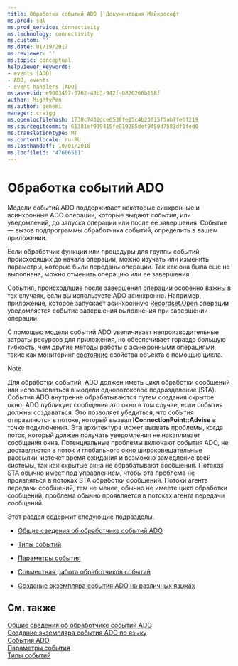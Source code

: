 ```yaml
---
title: Обработка событий ADO | Документация Майкрософт
ms.prod: sql
ms.prod_service: connectivity
ms.technology: connectivity
ms.custom: ''
ms.date: 01/19/2017
ms.reviewer: ''
ms.topic: conceptual
helpviewer_keywords:
- events [ADO]
- ADO, events
- event handlers [ADO]
ms.assetid: e9003457-0762-48b3-942f-0820266b158f
author: MightyPen
ms.author: genemi
manager: craigg
ms.openlocfilehash: 1738c7432dce6538fe15c4b23f15f5ab7fe6f219
ms.sourcegitcommit: 61381ef939415fe019285def9450d7583df1fed0
ms.translationtype: MT
ms.contentlocale: ru-RU
ms.lasthandoff: 10/01/2018
ms.locfileid: "47606511"
---
```

# <a name="handling-ado-events"></a>Обработка событий ADO
Модели событий ADO поддерживает некоторые синхронные и асинхронные ADO операции, которые выдают *события*, или уведомлений, до запуска операции или после ее завершения. Событие — вызов подпрограммы обработчика событий, определить в вашем приложении.  
  
 Если обработчик функции или процедуры для группы событий, происходящих до начала операции, можно изучать или изменить параметры, которые были переданы операции. Так как она была еще не выполнена, можно отменить операцию или ее завершения.  
  
 События, происходящие после завершения операции особенно важны в тех случаях, если вы используете ADO асинхронно. Например, приложение, которое запускает асинхронную [Recordset.Open](../../../ado/reference/ado-api/open-method-ado-recordset.md) операции уведомляется событие завершения выполнения при завершении операции.  
  
 С помощью модели событий ADO увеличивает непроизводительные затраты ресурсов для приложения, но обеспечивает гораздо большую гибкость, чем другие методы работы с асинхронными операциями, такие как мониторинг [состояние](../../../ado/reference/ado-api/state-property-ado.md) свойства объекта с помощью цикла.  
  
> [!NOTE]
>  Для обработки событий, ADO должен иметь цикл обработки сообщений или использоваться в модели однопотоковое подразделение (STA). События ADO внутренне обрабатываются путем создания скрытое окно. ADO публикует сообщения это окно в том случае, если события должны создаваться. Это позволяет убедиться, что события отправляются в потоке, который вызвал **IConnectionPoint::Advise** в точке подключения. Эта архитектура может вызвать проблемы, когда поток, который должен получать уведомления не накапливает сообщения окна. Потенциальные проблемы включают события ADO, не доставляются в поток и глобального окно широковещательные рассылки, истечет время ожидания и возможно замедление всей системы, так как скрытые окна не обрабатывают сообщения. Потоках STA обычно имеет под управлением, чтобы эта проблема не проявляться в потоках STA обработки сообщений. Потоки агента передачи сообщений, тем не менее, обычно не имеете цикл обработки сообщений, проблема обычно проявляется в потоках агента передачи сообщений.  
  
 Этот раздел содержит следующие подразделы.  
  
-   [Общие сведения об обработчике событий ADO](../../../ado/guide/data/ado-event-handler-summary.md)  
  
-   [Типы событий](../../../ado/guide/data/types-of-events.md)  
  
-   [Параметры события](../../../ado/guide/data/event-parameters.md)  
  
-   [Совместная работа обработчиков событий](../../../ado/guide/data/how-event-handlers-work-together.md)  
  
-   [Создание экземпляра события ADO на различных языках](../../../ado/guide/data/ado-event-instantiation-by-language.md)  
  
## <a name="see-also"></a>См. также  
 [Общие сведения об обработчике событий ADO](../../../ado/guide/data/ado-event-handler-summary.md)   
 [Создание экземпляра события ADO по языку](../../../ado/guide/data/ado-event-instantiation-by-language.md)   
 [События ADO](../../../ado/reference/ado-api/ado-events.md)   
 [Параметры события](../../../ado/guide/data/event-parameters.md)   
 [Типы событий](../../../ado/guide/data/types-of-events.md)
